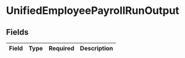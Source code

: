 # UnifiedEmployeePayrollRunOutput


## Fields

| Field       | Type        | Required    | Description |
| ----------- | ----------- | ----------- | ----------- |